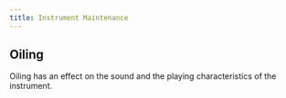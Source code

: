 ```yaml
---
title: Instrument Maintenance
---
```


## Oiling

Oiling has an effect on the sound and the playing characteristics of the instrument.
